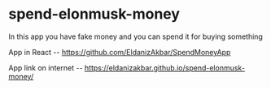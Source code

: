 # spend-elonmusk-money

In this app you have fake money and you can spend it for buying something

App in React -- https://github.com/EldanizAkbar/SpendMoneyApp

App link on internet -- https://eldanizakbar.github.io/spend-elonmusk-money/

